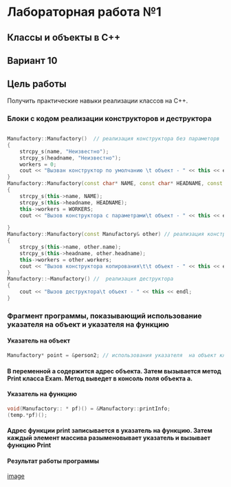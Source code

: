 # Лабораторная работа №1 #

## Классы и объекты в С++ ##

## Вариант 10 ##
 

## Цель работы ##
Получить практические навыки реализации классов на С++.


### Блоки с кодом реализации конструкторов и деструктора ###
```c++

Manufactory::Manufactory()  // реализация конструктора без параметорв
{
	strcpy_s(name, "Неизвестно");
	strcpy_s(headname, "Неизвестно");
	workers = 0;
	cout << "Вызван конструктор по умолчанию \t объект - " << this << endl;
}
Manufactory::Manufactory(const char* NAME, const char* HEADNAME, const int WORKERS) // реализация конструктора с параметрами
{
	strcpy_s(this->name, NAME);
	strcpy_s(this->headname, HEADNAME);
	this->workers = WORKERS;
	cout << "Вызов конструктора с параметрами\t объект - " << this << endl;

}
Manufactory::Manufactory(const Manufactory& other) // реализация конструктора копирования
{
	strcpy_s(this->name, other.name);
	strcpy_s(this->headname, other.headname);
	this->workers = other.workers;
	cout << "Вызов конструктора копирования\t\t объект - " << this << endl;
}
Manufactory::~Manufactory() //  реализация деструктора 
{
	cout << "Вызов деструктора\t объект - " << this << endl;
}

```

### Фрагмент программы, показывающий использование указателя на объект и указателя на функцию ###

#### Указатель на объект ####

```c++
Manufactory* point = &person2; // использования указателя  на объект класса
```

#### В переменной а содержится адрес объекта. Затем вызывается метод Print класса Exam. Метод выведет в консоль поля объекта а. ####

#### Указатель на функцию ####

```c++
void(Manufactory:: * pf)() = &Manufactory::printInfo;
(temp.*pf)();
```

#### Адрес функции print записывается в указатель на функцию. Затем каждый элемент массива разыменовывает указатель и вызывает функцию Print ####



#### Результат работы программы ####

[image](images/image.png)
